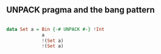 

## UNPACK pragma and the bang pattern

```hs

data Set a = Bin {-# UNPACK #-} !Int
             a
             !(Set a)
             !(Set a)
```
